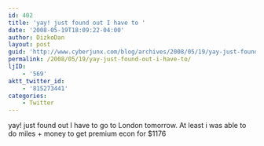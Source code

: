 ```yaml
---
id: 402
title: 'yay! just found out I have to '
date: '2008-05-19T18:09:22-04:00'
author: DizkoDan
layout: post
guid: 'http://www.cyberjunx.com/blog/archives/2008/05/19/yay-just-found-out-i-have-to/'
permalink: /2008/05/19/yay-just-found-out-i-have-to/
ljID:
    - '569'
aktt_twitter_id:
    - '815273441'
categories:
    - Twitter
---
```


yay! just found out I have to go to London tomorrow. At least i was able to do miles + money to get premium econ for $1176